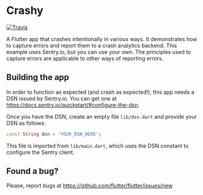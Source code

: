 # Crashy

[![Travis](https://travis-ci.org/flutter/crashy.svg?branch=master)](https://travis-ci.org/flutter/crashy)

A Flutter app that crashes intentionally in various ways. It demonstrates how
to capture errors and report them to a crash analytics backend. This example
uses Sentry.io, but you can use your own. The principles used to capture
errors are applicable to other ways of reporting errors.

## Building the app

In order to function as expected (and crash as expected!), this app needs a
DSN issued by Sentry.io. You can get one at https://docs.sentry.io/quickstart/#configure-the-dsn.

Once you have the DSN, create an empty file `lib/dsn.dart` and provide your
DSN as follows:

```dart
const String dsn = 'YOUR_DSN_HERE';
```

This file is imported from `lib/main.dart`, which uses the DSN constant to
configure the Sentry client.

## Found a bug?

Please, report bugs at https://github.com/flutter/flutter/issues/new
